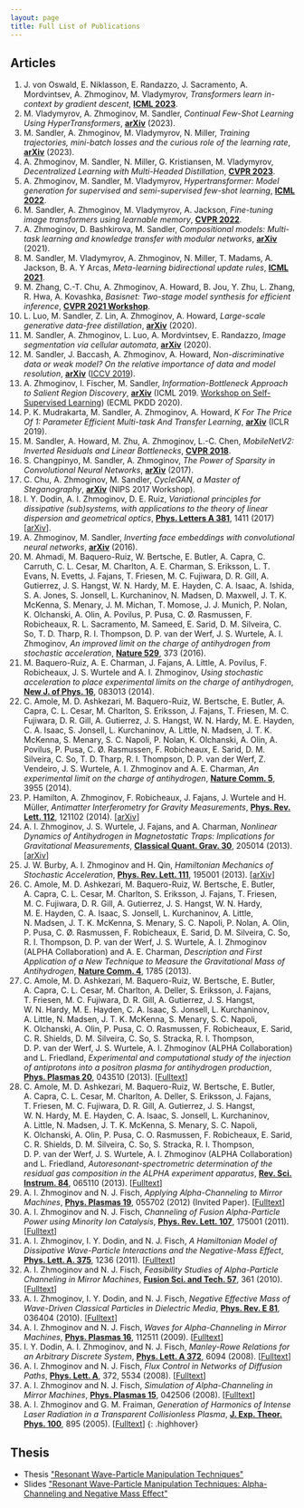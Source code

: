 ```yaml
---
layout: page
title: Full List of Publications
---
```


## Articles

1. J. von Oswald, E. Niklasson, E. Randazzo, J. Sacramento, A. Mordvintsev, A. Zhmoginov, M. Vladymyrov, *Transformers learn in-context by gradient descent*, **[ICML 2023](https://proceedings.mlr.press/v202/von-oswald23a/von-oswald23a.pdf)**.
1. M. Vladymyrov, A. Zhmoginov, M. Sandler, *Continual Few-Shot Learning Using HyperTransformers*, **[arXiv](https://arxiv.org/abs/2301.04584)** (2023).
1. M. Sandler, A. Zhmoginov, M. Vladymyrov, N. Miller, *Training trajectories, mini-batch losses and the curious role of the learning rate*, **[arXiv](https://arxiv.org/abs/2301.02312)** (2023).
1. A. Zhmoginov, M. Sandler, N. Miller, G. Kristiansen, M. Vladymyrov, *Decentralized Learning with Multi-Headed Distillation*, **[CVPR 2023](https://openaccess.thecvf.com/content/CVPR2023/papers/Zhmoginov_Decentralized_Learning_With_Multi-Headed_Distillation_CVPR_2023_paper.pdf)**.
1. A. Zhmoginov, M. Sandler, M. Vladymyrov, *Hypertransformer: Model generation for supervised and semi-supervised few-shot learning*, **[ICML 2022](https://proceedings.mlr.press/v162/zhmoginov22a/zhmoginov22a.pdf)**.
1. M. Sandler, A. Zhmoginov, M. Vladymyrov, A. Jackson, *Fine-tuning image transformers using learnable memory*, **[CVPR 2022](https://openaccess.thecvf.com/content/CVPR2022/papers/Sandler_Fine-Tuning_Image_Transformers_Using_Learnable_Memory_CVPR_2022_paper.pdf)**.
1. A. Zhmoginov, D. Bashkirova, M. Sandler, *Compositional models: Multi-task learning and knowledge transfer with modular networks*, **[arXiv](https://arxiv.org/abs/2107.10963)** (2021).
1. M. Sandler, M. Vladymyrov, A. Zhmoginov, N. Miller, T. Madams, A. Jackson, B. A. Y Arcas, *Meta-learning bidirectional update rules*, **[ICML 2021](https://proceedings.mlr.press/v139/sandler21a/sandler21a.pdf)**.
1. M. Zhang, C.-T. Chu, A. Zhmoginov, A. Howard, B. Jou, Y. Zhu, L. Zhang, R. Hwa, A. Kovashka, *Basisnet: Two-stage model synthesis for efficient inference*, **[CVPR 2021 Workshop](https://openaccess.thecvf.com/content/CVPR2021W/ECV/papers/Zhang_BasisNet_Two-Stage_Model_Synthesis_for_Efficient_Inference_CVPRW_2021_paper.pdf)**.
1. L. Luo, M. Sandler, Z. Lin, A. Zhmoginov, A. Howard, *Large-scale generative data-free distillation*, **[arXiv](https://arxiv.org/abs/2012.05578)** (2020).
1. M. Sandler, A. Zhmoginov, L. Luo, A. Mordvintsev, E. Randazzo, *Image segmentation via cellular automata*, **[arXiv](https://arxiv.org/abs/2008.04965)** (2020).
1. M. Sandler, J. Baccash, A. Zhmoginov, A. Howard, *Non-discriminative data or weak model? On the relative importance of data and model resolution*, **[arXiv](https://arxiv.org/abs/1909.03205)** ([ICCV 2019](http://openaccess.thecvf.com/content_ICCVW_2019/html/RLQ/Sandler_Non-Discriminative_Data_or_Weak_Model_On_the_Relative_Importance_of_ICCVW_2019_paper.html)).
1. A. Zhmoginov, I. Fischer, M. Sandler, *Information-Bottleneck Approach to Salient Region Discovery*, **[arXiv](https://arxiv.org/abs/1907.09578)** (ICML 2019. [Workshop on Self-Supervised Learning](https://sites.google.com/view/self-supervised-icml2019)) (ECML PKDD 2020).
1. P. K. Mudrakarta, M. Sandler, A. Zhmoginov, A. Howard, *K For The Price Of 1: Parameter Efficient Multi-task And Transfer Learning*, **[arXiv](https://arxiv.org/abs/1810.10703)** (ICLR 2019).
1. M. Sandler, A. Howard, M. Zhu, A. Zhmoginov, L.-C. Chen, *MobileNetV2: Inverted Residuals and Linear Bottlenecks*, **[CVPR 2018](http://openaccess.thecvf.com/content_cvpr_2018/html/Sandler_MobileNetV2_Inverted_Residuals_CVPR_2018_paper.html)**.
1. S. Changpinyo, M. Sandler, A. Zhmoginov, *The Power of Sparsity in Convolutional Neural Networks*, **[arXiv](https://arxiv.org/abs/1702.06257)** (2017).
1. C. Chu, A. Zhmoginov, M. Sandler, *CycleGAN, a Master of Steganography*, **[arXiv](https://arxiv.org/abs/1712.02950)** (NIPS 2017 Workshop).
1. I. Y. Dodin, A. I. Zhmoginov, D. E. Ruiz, *Variational principles for dissipative (sub)systems, with applications to the theory of linear dispersion and geometrical optics*, **[Phys. Letters A 381](https://www.sciencedirect.com/science/article/abs/pii/S0375960116313494)**, 1411 (2017) [[arXiv](https://arxiv.org/pdf/1610.05668.pdf)].
1. A. Zhmoginov, M. Sandler, *Inverting face embeddings with convolutional neural networks*, **[arXiv](https://arxiv.org/abs/1606.04189)** (2016).
1. M. Ahmadi, M. Baquero-Ruiz, W. Bertsche, E. Butler, A. Capra, C. Carruth, C. L. Cesar, M. Charlton, A. E. Charman, S. Eriksson, L. T. Evans, N. Evetts, J. Fajans, T. Friesen, M. C. Fujiwara, D. R. Gill, A. Gutierrez, J. S. Hangst, W. N. Hardy, M. E. Hayden, C. A. Isaac, A. Ishida, S. A. Jones, S. Jonsell, L. Kurchaninov, N. Madsen, D. Maxwell, J. T. K. McKenna, S. Menary, J. M. Michan, T. Momose, J. J. Munich, P. Nolan, K. Olchanski, A. Olin, A. Povilus, P. Pusa, C. Ø. Rasmussen, F. Robicheaux, R. L. Sacramento, M. Sameed, E. Sarid, D. M. Silveira, C. So, T. D. Tharp, R. I. Thompson, D. P. van der Werf, J. S. Wurtele, A. I. Zhmoginov, *An improved limit on the charge of antihydrogen from stochastic acceleration*, **[Nature 529](http://www.nature.com/nature/journal/v529/n7586/abs/nature16491.html)**, 373 (2016).
1. M. Baquero-Ruiz, A. E. Charman, J. Fajans, A. Little, A. Povilus, F. Robicheaux, J. S. Wurtele and A. I. Zhmoginov, *Using stochastic acceleration to place experimental limits on the charge of antihydrogen*, **[New J. of Phys. 16](http://iopscience.iop.org/article/10.1088/1367-2630/16/8/083013/meta)**, 083013 (2014).
1. C. Amole, M. D. Ashkezari, M. Baquero-Ruiz, W. Bertsche, E. Butler, A. Capra, C. L. Cesar, 
M. Charlton, S. Eriksson, J. Fajans, T. Friesen, M. C. Fujiwara, D. R. Gill, A. Gutierrez, 
J. S. Hangst, W. N. Hardy, M. E. Hayden, C. A. Isaac, S. Jonsell, L. Kurchaninov, A. Little, 
N. Madsen, J. T. K. McKenna, S. Menary, S. C. Napoli, P. Nolan, K. Olchanski, A. Olin, 
A. Povilus, P. Pusa, C. Ø. Rasmussen, F. Robicheaux, E. Sarid, D. M. Silveira, C. So, 
T. D. Tharp, R. I. Thompson, D. P. van der Werf, Z. Vendeiro, J. S. Wurtele, A. I. Zhmoginov 
and A. E. Charman, *An experimental limit on the charge of antihydrogen*, **[Nature Comm. 5](http://www.nature.com/ncomms/2014/140603/ncomms4955/full/ncomms4955.html)**, 3955 (2014).
1. P. Hamilton, A. Zhmoginov, F. Robicheaux, J. Fajans, J. Wurtele and H. Müller, *Antimatter Interferometry for Gravity Measurements*, **[Phys. Rev. Lett. 112](http://journals.aps.org/prl/abstract/10.1103/PhysRevLett.112.121102)**, 121102 (2014). [[arXiv](http://arxiv.org/abs/1308.1079)]
1. A. I. Zhmoginov, J. S. Wurtele, J. Fajans, and A. Charman, *Nonlinear Dynamics of Antihydrogen in Magnetostatic Traps: Implications for Gravitational Measurements*, **[Classical Quant. Grav. 30](http://iopscience.iop.org/0264-9381/30/20/205014)**, 205014 (2013). [[arXiv](http://arxiv.org/abs/1303.2738)]
1. J. W. Burby, A. I. Zhmoginov and H. Qin, *Hamiltonian Mechanics of Stochastic Acceleration*, **[Phys. Rev. Lett. 111](http://journals.aps.org/prl/abstract/10.1103/PhysRevLett.111.195001)**, 195001 (2013). [[arXiv](http://arxiv.org/abs/1312.3974v1)]
1. C. Amole, M. D. Ashkezari, M. Baquero-Ruiz, W. Bertsche, E. Butler, A. Capra, C. L. Cesar, M. Charlton, S. Eriksson, J. Fajans, T. Friesen, M. C. Fujiwara, D. R. Gill, A. Gutierrez, J. S. Hangst, W. N. Hardy, M. E. Hayden, C. A. Isaac, S. Jonsell, L. Kurchaninov, A. Little, N. Madsen, J. T. K. McKenna, S. Menary, S. C. Napoli, P. Nolan, A. Olin, P. Pusa, C. Ø. Rasmussen, F. Robicheaux, E. Sarid, D. M. Silveira, C. So, R. I. Thompson, D. P. van der Werf, J. S. Wurtele, A. I. Zhmoginov (ALPHA Collaboration) and A. E. Charman, *Description and First Application of a New Technique to Measure the Gravitational Mass of Antihydrogen*, **[Nature Comm. 4](http://www.nature.com/ncomms/journal/v4/n4/full/ncomms2787.html)**, 1785 (2013).
1. C. Amole, M. D. Ashkezari, M. Baquero-Ruiz, W. Bertsche, E. Butler, A. Capra, C. L. Cesar, M. Charlton, A. Deller, S. Eriksson, J. Fajans, T. Friesen, M. C. Fujiwara, D. R. Gill, A. Gutierrez, J. S. Hangst, W. N. Hardy, M. E. Hayden, C. A. Isaac, S. Jonsell, L. Kurchaninov, A. Little, N. Madsen, J. T. K. McKenna, S. Menary, S. C. Napoli, K. Olchanski, A. Olin, P. Pusa, C. O. Rasmussen, F. Robicheaux, E. Sarid, C. R. Shields, D. M. Silveira, C. So, S. Stracka, R. I. Thompson, D. P. van der Werf, J. S. Wurtele, A. I. Zhmoginov (ALPHA Collaboration) and L. Friedland, *Experimental and computational study of the injection of antiprotons into a positron plasma for antihydrogen production*, **[Phys. Plasmas 20](http://scitation.aip.org/content/aip/journal/pop/20/4/10.1063/1.4801067)**, 043510 (2013). [[Fulltext](http://alpha.web.cern.ch/sites/alpha.web.cern.ch/files/AR_PoP.pdf)]
1. C. Amole, M. D. Ashkezari, M. Baquero-Ruiz, W. Bertsche, E. Butler, A. Capra, C. L. Cesar, M. Charlton, A. Deller, S. Eriksson, J. Fajans, T. Friesen, M. C. Fujiwara, D. R. Gill, A. Gutierrez, J. S. Hangst, W. N. Hardy, M. E. Hayden, C. A. Isaac, S. Jonsell, L. Kurchaninov, A. Little, N. Madsen, J. T. K. McKenna, S. Menary, S. C. Napoli, K. Olchanski, A. Olin, P. Pusa, C. O. Rasmussen, F. Robicheaux, E. Sarid, C. R. Shields, D. M. Silveira, C. So, S. Stracka, R. I. Thompson, D. P. van der Werf, J. S. Wurtele, A. I. Zhmoginov (ALPHA Collaboration) and L. Friedland, *Autoresonant-spectrometric determination of the residual gas composition in the ALPHA experiment apparatus*, **[Rev. Sci. Instrum. 84](http://alpha.web.cern.ch/sites/alpha.web.cern.ch/files/AutoSpecRSI.pdf)**, 065110 (2013). [[Fulltext](http://alpha.web.cern.ch/sites/alpha.web.cern.ch/files/AutoSpecRSI.pdf)]
1. A. I. Zhmoginov and N. J. Fisch, *Applying Alpha-Channeling to Mirror Machines*, **[Phys. Plasmas 19](http://scitation.aip.org/content/aip/journal/pop/19/5/10.1063/1.3701997)**, 055702 (2012) (Invited Paper). [[Fulltext](http://w3.pppl.gov/~fisch/fischpapers/2012/Zhmoginov.POP12.pdf)]
1. A. I. Zhmoginov and N. J. Fisch, *Channeling of Fusion Alpha-Particle Power using Minority Ion Catalysis*, **[Phys. Rev. Lett. 107](http://journals.aps.org/prl/abstract/10.1103/PhysRevLett.107.175001)**, 175001 (2011). [[Fulltext](http://w3.pppl.gov/~fisch/fischpapers/2011/Zhmoginov.PRL.2011.pdf)]
1. A. I. Zhmoginov, I. Y. Dodin, and N. J. Fisch, *A Hamiltonian Model of Dissipative Wave-Particle Interactions and the Negative-Mass Effect*, **[Phys. Lett. A. 375](http://www.sciencedirect.com/science/article/pii/S0375960111001095)**, 1236 (2011). [[Fulltext](http://w3.pppl.gov/~fisch/fischpapers/2011/Zhmoginov_PLA2011.pdf)]
1. A. I. Zhmoginov and N. J. Fisch, *Feasibility Studies of Alpha-Particle Channeling in Mirror Machines*, **[Fusion Sci. and Tech. 57](http://www.ans.org/pubs/journals/fst/a_9498)**, 361 (2010). [[Fulltext](http://w3.pppl.gov/~fisch/fischpapers/2010/Zhmoginov.FST.2010.pdf)]
1. A. I. Zhmoginov, I. Y. Dodin, and N. J. Fisch, *Negative Effective Mass of Wave-Driven Classical Particles in Dielectric Media*, **[Phys. Rev. E 81](http://www.ncbi.nlm.nih.gov/pubmed/20365879)**, 036404 (2010). [[Fulltext](http://w3.pppl.gov/~fisch/fischpapers/2010/zhmoginov.pre.2010.pdf)]
1. A. I. Zhmoginov and N. J. Fisch, *Waves for Alpha-Channeling in Mirror Machines*, **[Phys. Plasmas 16](http://scitation.aip.org/content/aip/journal/pop/16/11/10.1063/1.3265711?ver=pdfcov)**, 112511 (2009). [[Fulltext](http://w3.pppl.gov/~fisch/fischpapers/2009/Zhmoginov_POP09.pdf)]
1. I. Y. Dodin, A. I. Zhmoginov, and N. J. Fisch, *Manley-Rowe Relations for an Arbitrary Discrete System*, **[Phys. Lett. A 372](http://www.sciencedirect.com/science/article/pii/S0375960108012085)**, 6094 (2008). [[Fulltext](http://w3.pppl.gov/~fisch/fischpapers/2008/Dodin.manley-rowe.pdf)]
1. A. I. Zhmoginov and N. J. Fisch, *Flux Control in Networks of Diffusion Paths*, **[Phys. Lett. A](http://www.sciencedirect.com/science/article/pii/S0375960108009699)**, 372, 5534 (2008). [[Fulltext](http://w3.pppl.gov/~fisch/fischpapers/2008/Zhmoginov_PLA08.pdf)]
1. A. I. Zhmoginov and N. J. Fisch, *Simulation of Alpha-Channeling in Mirror Machines*, **[Phys. Plasmas 15](http://scitation.aip.org/content/aip/journal/pop/15/4/10.1063/1.2903900?showFTTab=true&containerItemId=content/aip/journal/pop)**, 042506 (2008). [[Fulltext](http://w3.pppl.gov/~fisch/fischpapers/2008/Zhmoginov_POP08.pdf)]
1. A. I. Zhmoginov and G. M. Fraiman, *Generation of Harmonics of Intense Laser Radiation in a Transparent Collisionless Plasma*, **[J. Exp. Theor. Phys. 100](http://link.springer.com/article/10.1134%2F1.1947313)**, 895 (2005). [[Fulltext](http://jetp.ras.ru/cgi-bin/dn/r_127_1017.pdf)]
{: .highhover}

## Thesis

* Thesis ["Resonant Wave-Particle Manipulation Techniques"](/public/docs/thesis.pdf)
* Slides ["Resonant Wave-Particle Manipulation Techniques: Alpha-Channeling and Negative Mass Effect"](/public/docs/thesis_slides.pdf)
